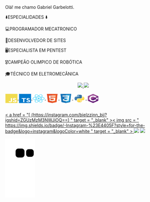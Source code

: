 Olá! me chamo Gabriel Garbelotti.

⬇️​ESPECIALIDADES ⬇️​
 
 
💻​PROGRAMADOR MECATRONICO

💱​DESENVOLVEDOR DE SITES

🖥️ESPECIALISTA EM PENTEST

🎖️​CAMPEÃO OLIMPICO DE ROBÓTICA

🎓​TÉCNICO EM ELETROMECÂNICA 

  
<div align="center">
  <a href="https://github.com/GabrielGarbelotti">
  <img height="180em" src="https://github-readme-stats.vercel.app/api?username=Gabriel&show_icons=true&theme=dark&include_all_commits=true&count_private=true"/>
  <img height="180em" src="https://github-readme-stats.vercel.app/api/top-langs/?username=Gabriel&layout=compact&langs_count=7&theme=dark"/>
</div>

<div style="display: inline_block"><br>
  <img align="center" alt="Gabriel-Js" height="30" width="40" src="https://raw.githubusercontent.com/devicons/devicon/master/icons/javascript/javascript-plain.svg">
  <img align="center" alt="Gabriel-Ts" height="30" width="40" src="https://raw.githubusercontent.com/devicons/devicon/master/icons/typescript/typescript-plain.svg">
  <img align="center" alt="Gabriel-React" height="30" width="40" src="https://raw.githubusercontent.com/devicons/devicon/master/icons/react/react-original.svg">
  <img align="center" alt="Gabriel-HTML" height="30" width="40" src="https://raw.githubusercontent.com/devicons/devicon/master/icons/html5/html5-original.svg">
  <img align="center" alt="Gabriel-CSS" height="30" width="40" src="https://raw.githubusercontent.com/devicons/devicon/master/icons/css3/css3-original.svg">
  <img align="center" alt="Gabriel-Python" height="30" width="40" src="https://raw.githubusercontent.com/devicons/devicon/master/icons/python/python-original.svg">
  <img align="center" alt="Gabriel-Csharp" height="30" width="40" src="https://raw.githubusercontent.com/devicons/devicon/master/icons/csharp/csharp-original.svg">
</div>

  ##
 
<div> 
  <  a   href = "[ (https://instagram.com/bielzzinn_bjj?igshid=ZGUzMzM3NWJiOQ==) "   target = "_blank"  >< img   src = " https://img.shields.io/badge/-Instagram-%23E4405F?style=for-the- badge&logo=instagram&logoColor=white "   target = "_blank"  ></  a  >
 <a href="https://discord.gg/SuperShock#7975" target="_blank"><img src="https://img.shields.io/badge/Discord-7289DA?style=for-the-badge&logo=discord&logoColor=white" target="_blank"></a> 
  <a href = "mailto:gabrielgarbelotti97@gmail.com"><img src="https://img.shields.io/badge/-Gmail-%23333?style=for-the-badge&logo=gmail&logoColor=white" target="_blank"></a>
 
  ![Snake animation](https://github.com/rafaballerini/rafaballerini/blob/output/github-contribution-grid-snake.svg)
 
</div>
